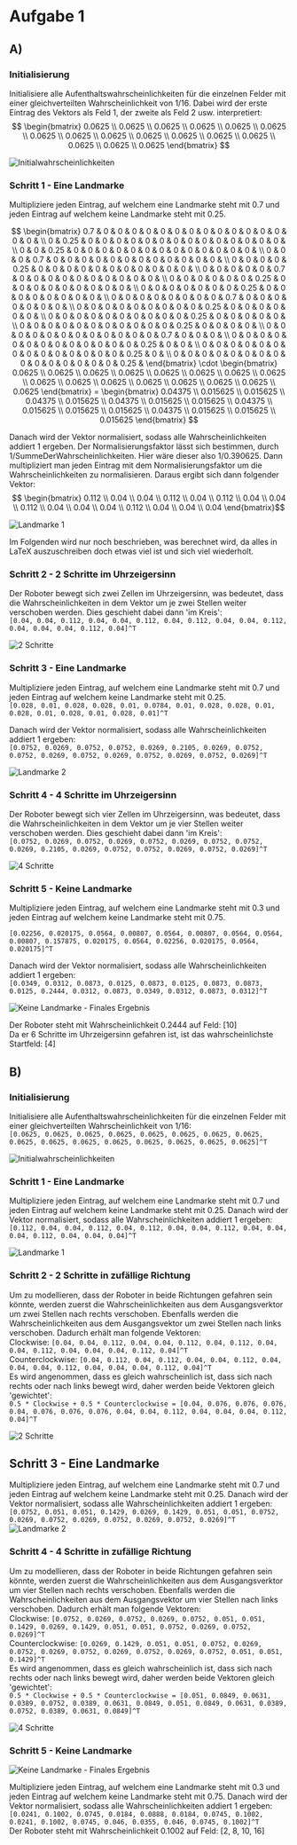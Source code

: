# Aufgabe 1

## A)

### Initialisierung

Initialisiere alle Aufenthaltswahrscheinlichkeiten für die einzelnen Felder mit einer gleichverteilten Wahrscheinlichkeit von 1/16. Dabei wird der erste Eintrag des Vektors als Feld 1, der zweite als Feld 2 usw. interpretiert:  
$$ \begin{bmatrix}
0.0625 \\
0.0625 \\
0.0625 \\
0.0625 \\
0.0625 \\
0.0625 \\
0.0625 \\
0.0625 \\
0.0625 \\
0.0625 \\
0.0625 \\
0.0625 \\
0.0625 \\
0.0625 \\
0.0625 \\
0.0625
\end{bmatrix} $$

![](_resources/figure%20-%200.png "Initialwahrscheinlichkeiten")

### Schritt 1 - Eine Landmarke ###

Multipliziere jeden Eintrag, auf welchem eine Landmarke steht mit 0.7 und jeden Eintrag auf welchem keine Landmarke steht mit 0.25.

$$ \begin{bmatrix}
0.7 & 0 & 0 & 0 & 0 & 0 & 0 & 0 & 0 & 0 & 0 & 0 & 0 & 0 & 0 & 0 & \\
0 & 0.25 & 0 & 0 & 0 & 0 & 0 & 0 & 0 & 0 & 0 & 0 & 0 & 0 & 0 & 0 & \\
0 & 0 & 0.25 & 0 & 0 & 0 & 0 & 0 & 0 & 0 & 0 & 0 & 0 & 0 & 0 & 0 & \\
0 & 0 & 0 & 0.7 & 0 & 0 & 0 & 0 & 0 & 0 & 0 & 0 & 0 & 0 & 0 & 0 & \\
0 & 0 & 0 & 0 & 0.25 & 0 & 0 & 0 & 0 & 0 & 0 & 0 & 0 & 0 & 0 & 0 & \\
0 & 0 & 0 & 0 & 0 & 0.7 & 0 & 0 & 0 & 0 & 0 & 0 & 0 & 0 & 0 & 0 & \\
0 & 0 & 0 & 0 & 0 & 0 & 0.25 & 0 & 0 & 0 & 0 & 0 & 0 & 0 & 0 & 0 & \\
0 & 0 & 0 & 0 & 0 & 0 & 0 & 0.25 & 0 & 0 & 0 & 0 & 0 & 0 & 0 & 0 & \\
0 & 0 & 0 & 0 & 0 & 0 & 0 & 0 & 0.7 & 0 & 0 & 0 & 0 & 0 & 0 & 0 & \\
0 & 0 & 0 & 0 & 0 & 0 & 0 & 0 & 0 & 0.25 & 0 & 0 & 0 & 0 & 0 & 0 & \\
0 & 0 & 0 & 0 & 0 & 0 & 0 & 0 & 0 & 0 & 0.25 & 0 & 0 & 0 & 0 & 0 & \\
0 & 0 & 0 & 0 & 0 & 0 & 0 & 0 & 0 & 0 & 0 & 0.25 & 0 & 0 & 0 & 0 & \\
0 & 0 & 0 & 0 & 0 & 0 & 0 & 0 & 0 & 0 & 0 & 0 & 0.7 & 0 & 0 & 0 & \\
0 & 0 & 0 & 0 & 0 & 0 & 0 & 0 & 0 & 0 & 0 & 0 & 0 & 0.25 & 0 & 0 & \\
0 & 0 & 0 & 0 & 0 & 0 & 0 & 0 & 0 & 0 & 0 & 0 & 0 & 0 & 0.25 & 0 & \\
0 & 0 & 0 & 0 & 0 & 0 & 0 & 0 & 0 & 0 & 0 & 0 & 0 & 0 & 0 & 0.25 &
\end{bmatrix} \cdot \begin{bmatrix}
0.0625 \\
0.0625 \\
0.0625 \\
0.0625 \\
0.0625 \\
0.0625 \\
0.0625 \\
0.0625 \\
0.0625 \\
0.0625 \\
0.0625 \\
0.0625 \\
0.0625 \\
0.0625 \\
0.0625 \\
0.0625
\end{bmatrix} = \begin{bmatrix}
0.04375 \\
0.015625 \\
0.015625 \\
0.04375 \\
0.015625 \\
0.04375 \\
0.015625 \\
0.015625 \\
0.04375 \\
0.015625 \\
0.015625 \\
0.015625 \\
0.04375 \\
0.015625 \\
0.015625 \\
0.015625
\end{bmatrix} $$

Danach wird der Vektor normalisiert, sodass alle Wahrscheinlichkeiten addiert 1 ergeben. Der Normalisierungsfaktor lässt sich bestimmen, durch 1/SummeDerWahrscheinlichkeiten. Hier wäre dieser also 1/0.390625. Dann multipliziert man jeden Eintrag mit dem Normalisierungsfaktor um die Wahrscheinlichkeiten zu normalisieren. Daraus ergibt sich dann folgender Vektor:  
$$ \begin{bmatrix}
0.112 \\
0.04 \\
0.04 \\
0.112 \\
0.04 \\
0.112 \\
0.04 \\
0.04 \\
0.112 \\
0.04 \\
0.04 \\
0.04 \\
0.112 \\
0.04 \\
0.04 \\
0.04
\end{bmatrix}$$

![](_resources/figure%20-%201.png "Landmarke 1")

Im Folgenden wird nur noch beschrieben, was berechnet wird, da alles in LaTeX auszuschreiben doch etwas viel ist und sich viel wiederholt. 

### Schritt 2 - 2 Schritte im Uhrzeigersinn ###

Der Roboter bewegt sich zwei Zellen im Uhrzeigersinn, was bedeutet, dass die Wahrscheinlichkeiten in dem Vektor um je zwei Stellen weiter verschoben werden. Dies geschieht dabei dann 'im Kreis':  
```[0.04, 0.04, 0.112, 0.04, 0.04, 0.112, 0.04, 0.112, 0.04, 0.04, 0.112, 0.04, 0.04, 0.04, 0.112, 0.04]^T```

![](_resources/figure%20-%202.png "2 Schritte")

### Schritt 3 - Eine Landmarke ###

Multipliziere jeden Eintrag, auf welchem eine Landmarke steht mit 0.7 und jeden Eintrag auf welchem keine Landmarke steht mit 0.25.  
```[0.028, 0.01, 0.028, 0.028, 0.01, 0.0784, 0.01, 0.028, 0.028, 0.01, 0.028, 0.01, 0.028, 0.01, 0.028, 0.01]^T```

Danach wird der Vektor normalisiert, sodass alle Wahrscheinlichkeiten addiert 1 ergeben:  
```[0.0752, 0.0269, 0.0752, 0.0752, 0.0269, 0.2105, 0.0269, 0.0752, 0.0752, 0.0269, 0.0752, 0.0269, 0.0752, 0.0269, 0.0752, 0.0269]^T```

![](_resources/figure%20-%203.png "Landmarke 2")

### Schritt 4 - 4 Schritte im Uhrzeigersinn ###

Der Roboter bewegt sich vier Zellen im Uhrzeigersinn, was bedeutet, dass die Wahrscheinlichkeiten in dem Vektor um je vier Stellen weiter verschoben werden. Dies geschieht dabei dann 'im Kreis':  
```[0.0752, 0.0269, 0.0752, 0.0269, 0.0752, 0.0269, 0.0752, 0.0752, 0.0269, 0.2105, 0.0269, 0.0752, 0.0752, 0.0269, 0.0752, 0.0269]^T```

![](_resources/figure%20-%204.png "4 Schritte")

### Schritt 5 - Keine Landmarke ###

Multipliziere jeden Eintrag, auf welchem eine Landmarke steht mit 0.3 und jeden Eintrag auf welchem keine Landmarke steht mit 0.75.

```[0.02256, 0.020175, 0.0564, 0.00807, 0.0564, 0.00807, 0.0564, 0.0564, 0.00807, 0.157875, 0.020175, 0.0564, 0.02256, 0.020175, 0.0564, 0.020175]^T```

Danach wird der Vektor normalisiert, sodass alle Wahrscheinlichkeiten addiert 1 ergeben:  
```[0.0349, 0.0312, 0.0873, 0.0125, 0.0873, 0.0125, 0.0873, 0.0873, 0.0125, 0.2444, 0.0312, 0.0873, 0.0349, 0.0312, 0.0873, 0.0312]^T```  

![](_resources/figure%20-%205.png "Keine Landmarke - Finales Ergebnis")

Der Roboter steht mit Wahrscheinlichkeit 0.2444 auf Feld: [10]  
Da er 6 Schritte im Uhrzeigersinn gefahren ist, ist das wahrscheinlichste Startfeld: [4]



## B)

### Initialisierung

Initialisiere alle Aufenthaltswahrscheinlichkeiten für die einzelnen Felder mit einer gleichverteilten Wahrscheinlichkeit von 1/16:  
```[0.0625, 0.0625, 0.0625, 0.0625, 0.0625, 0.0625, 0.0625, 0.0625, 0.0625, 0.0625, 0.0625, 0.0625, 0.0625, 0.0625, 0.0625, 0.0625]^T```

![](_resources/figure%20-%200.png "Initialwahrscheinlichkeiten")

### Schritt 1 - Eine Landmarke ###

Multipliziere jeden Eintrag, auf welchem eine Landmarke steht mit 0.7 und jeden Eintrag auf welchem keine Landmarke steht mit 0.25. Danach wird der Vektor normalisiert, sodass alle Wahrscheinlichkeiten addiert 1 ergeben:  
```[0.112, 0.04, 0.04, 0.112, 0.04, 0.112, 0.04, 0.04, 0.112, 0.04, 0.04, 0.04, 0.112, 0.04, 0.04, 0.04]^T```


![](_resources/Figure-A1b-0.png "Landmarke 1")

### Schritt 2 - 2 Schritte in zufällige Richtung ###

Um zu modellieren, dass der Roboter in beide Richtungen gefahren sein könnte, werden zuerst die Wahrscheinlichkeiten aus dem Ausgangsverktor um zwei Stellen nach rechts verschoben. Ebenfalls werden die Wahrscheinlichkeiten aus dem Ausgangsvektor um zwei Stellen nach links verschoben. Dadurch erhält man folgende Vektoren:  
Clockwise: ```[0.04, 0.04, 0.112, 0.04, 0.04, 0.112, 0.04, 0.112, 0.04, 0.04, 0.112, 0.04, 0.04, 0.04, 0.112, 0.04]^T```  
Counterclockwise: ```[0.04, 0.112, 0.04, 0.112, 0.04, 0.04, 0.112, 0.04, 0.04, 0.04, 0.112, 0.04, 0.04, 0.04, 0.112, 0.04]^T```  
Es wird angenommen, dass es gleich wahrscheinlich ist, dass sich nach rechts oder nach links bewegt wird, daher werden beide Vektoren gleich 'gewichtet':  
```0.5 * Clockwise + 0.5 * Counterclockwise = [0.04, 0.076, 0.076, 0.076, 0.04, 0.076, 0.076, 0.076, 0.04, 0.04, 0.112, 0.04, 0.04, 0.04, 0.112, 0.04]^T```

![](_resources/Figure-A1b-1.png "2 Schritte")

## Schritt 3 - Eine Landmarke ##

Multipliziere jeden Eintrag, auf welchem eine Landmarke steht mit 0.7 und jeden Eintrag auf welchem keine Landmarke steht mit 0.25. Danach wird der Vektor normalisiert, sodass alle Wahrscheinlichkeiten addiert 1 ergeben:  
```[0.0752, 0.051, 0.051, 0.1429, 0.0269, 0.1429, 0.051, 0.051, 0.0752, 0.0269, 0.0752, 0.0269, 0.0752, 0.0269, 0.0752, 0.0269]^T```
![](_resources/Figure-A1b-2.png "Landmarke 2")


### Schritt 4 - 4 Schritte in zufällige Richtung ###

Um zu modellieren, dass der Roboter in beide Richtungen gefahren sein könnte, werden zuerst die Wahrscheinlichkeiten aus dem Ausgangsverktor um vier Stellen nach rechts verschoben. Ebenfalls werden die Wahrscheinlichkeiten aus dem Ausgangsvektor um vier Stellen nach links verschoben. Dadurch erhält man folgende Vektoren:  
Clockwise: ```[0.0752, 0.0269, 0.0752, 0.0269, 0.0752, 0.051, 0.051, 0.1429, 0.0269, 0.1429, 0.051, 0.051, 0.0752, 0.0269, 0.0752, 0.0269]^T```  
Counterclockwise: ```[0.0269, 0.1429, 0.051, 0.051, 0.0752, 0.0269, 0.0752, 0.0269, 0.0752, 0.0269, 0.0752, 0.0269, 0.0752, 0.051, 0.051, 0.1429]^T```  
Es wird angenommen, dass es gleich wahrscheinlich ist, dass sich nach rechts oder nach links bewegt wird, daher werden beide Vektoren gleich 'gewichtet':  
```0.5 * Clockwise + 0.5 * Counterclockwise = [0.051, 0.0849, 0.0631, 0.0389, 0.0752, 0.0389, 0.0631, 0.0849, 0.051, 0.0849, 0.0631, 0.0389, 0.0752, 0.0389, 0.0631, 0.0849]^T```  

![](_resources/Figure-A1b-3.png "4 Schritte")

### Schritt 5 - Keine Landmarke ###

![](_resources/Figure-A1b-4.png "Keine Landmarke - Finales Ergebnis")

Multipliziere jeden Eintrag, auf welchem eine Landmarke steht mit 0.3 und jeden Eintrag auf welchem keine Landmarke steht mit 0.75. Danach wird der Vektor normalisiert, sodass alle Wahrscheinlichkeiten addiert 1 ergeben:  
```[0.0241, 0.1002, 0.0745, 0.0184, 0.0888, 0.0184, 0.0745, 0.1002, 0.0241, 0.1002, 0.0745, 0.046, 0.0355, 0.046, 0.0745, 0.1002]^T```  
Der Roboter steht mit Wahrscheinlichkeit 0.1002 auf Feld: [2, 8, 10, 16]

